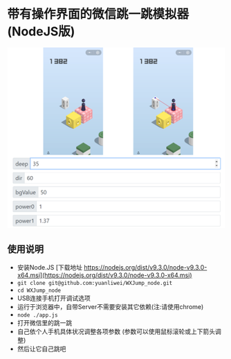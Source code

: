 # 带有操作界面的微信跳一跳模拟器(NodeJS版)

![img_post.png](./public/img_post.png)

## 使用说明
- 安装Node.JS [下载地址 https://nodejs.org/dist/v9.3.0/node-v9.3.0-x64.msi](https://nodejs.org/dist/v9.3.0/node-v9.3.0-x64.msi)
- `git clone git@github.com:yuanliwei/WXJump_node.git`
- `cd WXJump_node`
- USB连接手机打开调试选项
- 运行于浏览器中，自带Server不需要安装其它依赖(注:请使用chrome)
- `node ./app.js`
- 打开微信里的跳一跳
- 自己依个人手机具体状况调整各项参数 (参数可以使用鼠标滚轮或上下箭头调整)
- 然后让它自己跳吧
